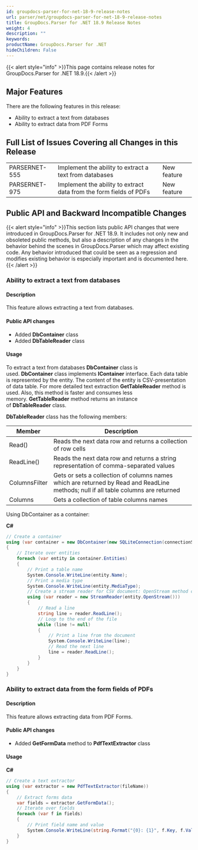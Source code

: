 ```yaml
---
id: groupdocs-parser-for-net-18-9-release-notes
url: parser/net/groupdocs-parser-for-net-18-9-release-notes
title: GroupDocs.Parser for .NET 18.9 Release Notes
weight: 4
description: ""
keywords: 
productName: GroupDocs.Parser for .NET
hideChildren: False
---
```

{{< alert style="info" >}}This page contains release notes for GroupDocs.Parser for .NET 18.9.{{< /alert >}}

## Major Features

There are the following features in this release:

*   Ability to extract a text from databases
*   Ability to extract data from PDF Forms

## Full List of Issues Covering all Changes in this Release

<table class="confluenceTable"><tbody><tr><td colspan="1" class="confluenceTd">PARSERNET-555</td><td colspan="1" class="confluenceTd">Implement the ability to extract a text from databases</td><td colspan="1" class="confluenceTd">New feature</td></tr><tr><td colspan="1" class="confluenceTd">PARSERNET-975</td><td colspan="1" class="confluenceTd">Implement the ability to extract data from the form fields of PDFs</td><td colspan="1" class="confluenceTd">New feature</td></tr></tbody></table>

## Public API and Backward Incompatible Changes

{{< alert style="info" >}}This section lists public API changes that were introduced in GroupDocs.Parser for .NET 18.9. It includes not only new and obsoleted public methods, but also a description of any changes in the behavior behind the scenes in GroupDocs.Parser which may affect existing code. Any behavior introduced that could be seen as a regression and modifies existing behavior is especially important and is documented here.{{< /alert >}}

### Ability to extract a text from databases

#### Description

This feature allows extracting a text from databases.

#### Public API changes

*   Added **DbContainer** class
*   Added **DbTableReader** class

#### Usage

To extract a text from databases **DbContainer** class is used. **DbContainer** class implements **IContainer** interface. Each data table is represented by the entity. The content of the entity is CSV-presentation of data table. For more detailed text extraction **GetTableReader** method is used. Also, this method is faster and consumes less memory. **GetTableReader** method returns an instance of **DbTableReader** class.

**DbTableReader** class has the following members:

| Member | Description |
| --- | --- |
| Read() | Reads the next data row and returns a collection of row cells |
| ReadLine() | Reads the next data row and returns a string representation of comma-separated values |
| ColumnsFilter | Gets or sets a collection of columns names which are returned by Read and ReadLine methods; null if all table columns are returned |
| Columns | Gets a collection of table columns names |

Using DbContainer as a container:

**C#**

```csharp
// Create a container
using (var container = new DbContainer(new SQLiteConnection(connectionString)))
{
    // Iterate over entities 
    foreach (var entity in container.Entities)
    {
        // Print a table name
        System.Console.WriteLine(entity.Name);
        // Print a media type
        System.Console.WriteLine(entity.MediaType);
        // Create a stream reader for CSV document: OpenStream method converts a table to the CSV file and returns it as Stream
        using (var reader = new StreamReader(entity.OpenStream()))
        {
            // Read a line
            string line = reader.ReadLine();
            // Loop to the end of the file
            while (line != null)
            {
                // Print a line from the document
                System.Console.WriteLine(line);
                // Read the next line
                line = reader.ReadLine();
            }
        }
    }
}
```

### Ability to extract data from the form fields of PDFs

#### Description

This feature allows extracting data from PDF Forms.

#### Public API changes

*   Added **GetFormData** method to **PdfTextExtractor** class

#### Usage

**C#**

```csharp
// Create a text extractor
using (var extractor = new PdfTextExtractor(fileName))
{
    // Extract forms data
    var fields = extractor.GetFormData();
    // Iterate over fields
    foreach (var f in fields)
    {
        // Print field name and value
        System.Console.WriteLine(string.Format("{0}: {1}", f.Key, f.Value));
    }
}
```
